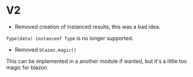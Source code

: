 # V2

 - Removed creation of instanced results, this was a bad idea.

`Type(data) instanceof Type` is no longer supported.

 - Removed `blazon.magic()`

This can be implemented in a another module if wanted, but it's a little too magic for blazon.